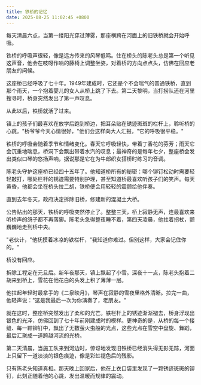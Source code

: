 ```yaml
---
title: 铁桥的记忆
date: 2025-08-25 11:02:45 +0800
---
```


每天清晨六点，当第一缕阳光穿过薄雾，那座横跨在河面上的旧铁桥就会开始呼吸。

铁桥的呼吸声很轻，像是远方传来的风琴低鸣。住在桥头的陈老头总是第一个听见这声音，他会在吱呀作响的藤椅上调整坐姿，对着桥的方向点点头，仿佛在回应老朋友的问候。

这座桥已经呼吸了七十年。1949年建成时，它还是个不会喘气的普通铁桥，直到那个雨天，一个抱着婴儿的女人从桥上跳了下去。第二天黎明，当打捞队还在河里搜寻时，桥身突然发出了第一声叹息。

从此以后，铁桥就活了过来。

镇上的孩子们最喜欢在放学后跑到桥边，把耳朵贴在锈迹斑斑的栏杆上，聆听桥的心跳。"桥爷爷今天心情很好，"他们会这样向大人汇报，"它的呼吸很平稳。"

铁桥的呼吸会随着季节和情绪变化。春天它呼吸轻快，带着丁香花的芬芳；雨天它会沉重地喘息，桥洞下会飘出带着水汽的叹息；最神奇的是每年七夕，整座桥会发出类似口琴的悠扬声响，据说那是它在为牛郎织女搭桥时练习的音调。

陈老头守护这座桥已经四十五年了。他知道桥所有的秘密：哪个铆钉松动时需要轻轻敲打，哪处栏杆的锈迹需要特别护理，甚至知道桥最喜欢听孩子们的笑声。每天黄昏，他都会坐在桥头拉二胡，铁桥便会用轻轻的震颤给他伴奏。

直到去年冬天，政府决定拆除旧桥，修建新的混凝土大桥。

公告贴出的那天，铁桥的呼吸突然停止了。整整三天，桥上寂静无声，连最喜欢来听桥声的鸽子都不再落脚。陈老头急得整夜睡不着，第四天凌晨，他拄着拐杖，颤巍巍地走到桥中央。

"老伙计，"他抚摸着冰凉的铁栏杆，"我知道你难过。但别这样，大家会记住你的。"

桥没有回应。

拆除工程定在元旦后。新年夜那天，镇上飘起了小雪。深夜十一点，陈老头抱着二胡来到桥上，雪花在他花白的头发上积了薄薄一层。

他拉起年轻时最拿手的《二泉映月》，琴声在寂静的雪夜里格外清晰。拉完一曲，他轻声说："这是我最后一次为你演奏了，老朋友。"

就在这时，整座桥突然发出了柔和的光芒。铁栏杆上的锈迹渐渐褪去，桥身浮现出银色的光泽，仿佛回到了七十年前刚建成时的模样。更神奇的是，从桥的每一个接缝、每一颗铆钉中，飘出了无数萤火虫般的光点，这些光点在雪空中盘旋、舞蹈，最后汇聚成一道跨越河流的光桥。

第二天清晨，当施工队来到河边时，惊讶地发现旧铁桥已经消失得无影无踪，河面上只留下一道淡淡的银色痕迹，像是彩虹褪色后的残影。

只有陈老头知道真相。那天晚上回家后，他在上衣口袋里发现了一颗锈迹斑斑的铆钉，此刻正随着他的心跳，发出温暖而规律的震动。
